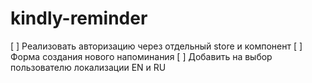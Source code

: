 # kindly-reminder

[ ] Реализовать авторизацию через отдельный store и компонент
[ ] Форма создания нового напоминания
[ ] Добавить на выбор пользователю локализации EN и RU
